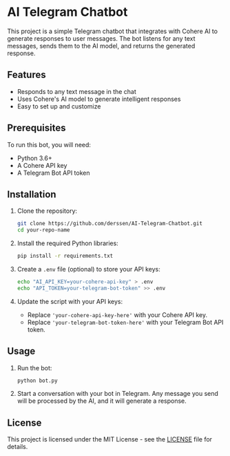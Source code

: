 # AI Telegram Chatbot

This project is a simple Telegram chatbot that integrates with Cohere AI to generate responses to user messages. The bot listens for any text messages, sends them to the AI model, and returns the generated response.

## Features
- Responds to any text message in the chat
- Uses Cohere's AI model to generate intelligent responses
- Easy to set up and customize

## Prerequisites

To run this bot, you will need:

- Python 3.6+
- A Cohere API key
- A Telegram Bot API token

## Installation

1. Clone the repository:
    ```bash
    git clone https://github.com/derssen/AI-Telegram-Chatbot.git
    cd your-repo-name
    ```

2. Install the required Python libraries:
    ```bash
    pip install -r requirements.txt
    ```

3. Create a `.env` file (optional) to store your API keys:
    ```bash
    echo "AI_API_KEY=your-cohere-api-key" > .env
    echo "API_TOKEN=your-telegram-bot-token" >> .env
    ```

4. Update the script with your API keys:
    - Replace `'your-cohere-api-key-here'` with your Cohere API key.
    - Replace `'your-telegram-bot-token-here'` with your Telegram Bot API token.

## Usage

1. Run the bot:
    ```bash
    python bot.py
    ```

2. Start a conversation with your bot in Telegram. Any message you send will be processed by the AI, and it will generate a response.

## License

This project is licensed under the MIT License - see the [LICENSE](LICENSE) file for details.
